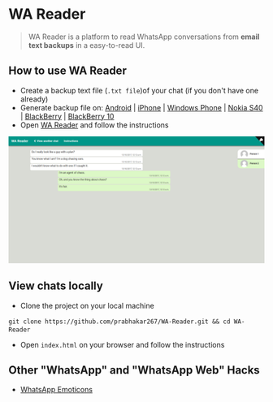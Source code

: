 # WA Reader
> WA Reader is a platform to read WhatsApp conversations from **email text backups** in a easy-to-read UI.


## How to use WA Reader
 + Create a backup text file (`.txt file`)of your chat (if you don't have one already)
 + Generate backup file on: [Android](https://www.whatsapp.com/faq/en/android/23756533) | [iPhone](https://faq.whatsapp.com/en/iphone/20888066) | [Windows Phone](https://faq.whatsapp.com/en/wp/23607796) | [Nokia S40](https://faq.whatsapp.com/en/s40/21055286) | [BlackBerry](https://faq.whatsapp.com/en/bb/23574121) | [BlackBerry 10](https://faq.whatsapp.com/en/bb10/27571777)
 + Open [WA Reader](https://whatsapp-reader.herokuapp.com/) and follow the instructions


![](.github/screenshots/screencapture-whatsapp-reader-herokuapp-1509046164993.png)


## View chats locally
 + Clone the project on your local machine

 ```shell
 git clone https://github.com/prabhakar267/WA-Reader.git && cd WA-Reader
 ```

 + Open `index.html` on your browser and follow the instructions


## Other "WhatsApp" and "WhatsApp Web" Hacks
 
 + [WhatsApp Emoticons](https://github.com/prabhakar267/whatsapp-emoticons)

